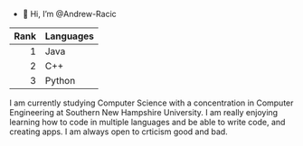 - 👋 Hi, I’m @Andrew-Racic


| Rank | Languages |
|-----:|---------------|
|     1|      Java     |
|     2|      C++      |
|     3|      Python   |

I am currently studying Computer Science with a concentration in Computer Engineering 
at Southern New Hampshire University.  I am really enjoying learning how to code in multiple languages 
and be able to write code, and creating apps.  I am always open to crticism good and bad.
